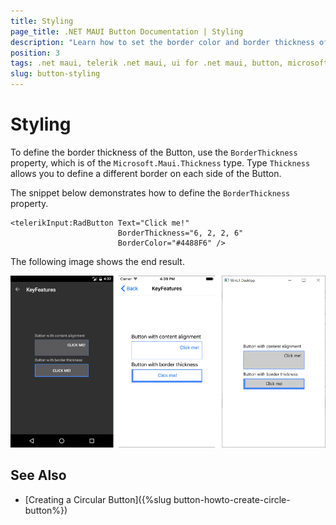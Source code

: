 ```yaml
---
title: Styling
page_title: .NET MAUI Button Documentation | Styling
description: "Learn how to set the border color and border thickness of the Telerik Button for .NET MAUI."
position: 3
tags: .net maui, telerik .net maui, ui for .net maui, button, microsoft .net maui
slug: button-styling
---
```


# Styling 

To define the border thickness of the Button, use the `BorderThickness` property, which is of the `Microsoft.Maui.Thickness` type. Type `Thickness` allows you to define a different border on each side of the Button.

The snippet below demonstrates how to define the `BorderThickness` property.

```XAML
<telerikInput:RadButton Text="Click me!"  
                        BorderThickness="6, 2, 2, 6"
                        BorderColor="#4488F6" />
```

The following image shows the end result.

![Button Key Features Example](images/button-key-features.png)

## See Also

- [Creating a Circular Button]({%slug button-howto-create-circle-button%})
